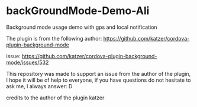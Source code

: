 # backGroundMode-Demo-Ali
Background mode usage demo with gps and local notification

The plugin is from the following author:
https://github.com/katzer/cordova-plugin-background-mode

issue:
https://github.com/katzer/cordova-plugin-background-mode/issues/532

This repository was made to support an issue from the author of the plugin, I hope it will be of help to everyone, if you have questions do not hesitate to ask me, I always answer: D

credits to the author of the plugin katzer
